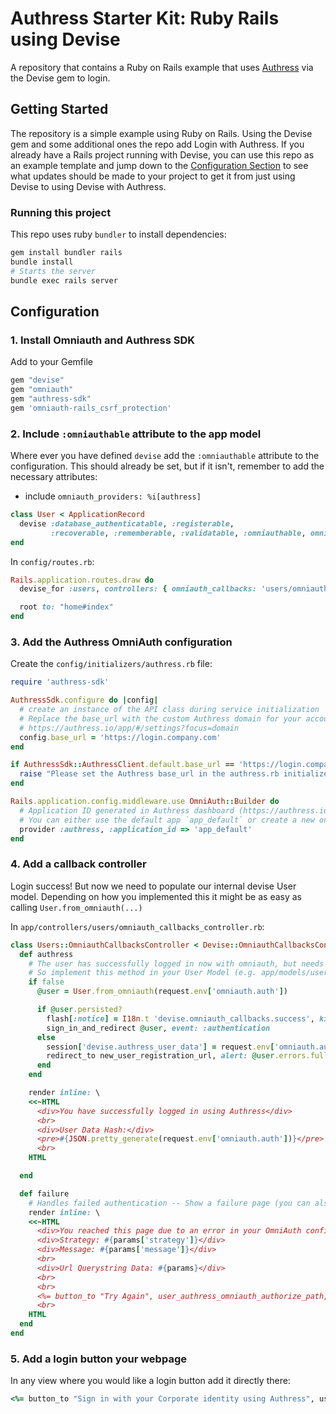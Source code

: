 # Authress Starter Kit: Ruby Rails using Devise

A repository that contains a Ruby on Rails example that uses [Authress](https://authress.io) via the Devise gem to login.

## Getting Started
The repository is a simple example using Ruby on Rails. Using the Devise gem and some additional ones the repo add Login with Authress. If you already have a Rails project running with Devise, you can use this repo as an example template and jump down to the [Configuration Section](#configuration) to see what updates should be made to your project to get it from just using Devise to using Devise with Authress.

### Running this project
This repo uses ruby `bundler` to install dependencies:

```sh
gem install bundler rails
bundle install
# Starts the server
bundle exec rails server
```

## Configuration

### 1. Install Omniauth and Authress SDK

Add to your Gemfile
```rb
gem "devise"
gem "omniauth"
gem "authress-sdk"
gem 'omniauth-rails_csrf_protection'
```

### 2. Include `:omniauthable` attribute to the app model
Where ever you have defined `devise` add the `:omniauthable` attribute to the configuration. This should already be set, but if it isn't, remember to add the necessary attributes:
* include `omniauth_providers: %i[authress]`

```rb
class User < ApplicationRecord
  devise :database_authenticatable, :registerable,
         :recoverable, :rememberable, :validatable, :omniauthable, omniauth_providers: %i[authress]
end
```

In `config/routes.rb`:

```rb
Rails.application.routes.draw do
  devise_for :users, controllers: { omniauth_callbacks: 'users/omniauth_callbacks' }

  root to: "home#index" 
end
```

### 3. Add the Authress OmniAuth configuration

Create the `config/initializers/authress.rb` file:

```rb
require 'authress-sdk'

AuthressSdk.configure do |config|
  # create an instance of the API class during service initialization
  # Replace the base_url with the custom Authress domain for your account
  # https://authress.io/app/#/settings?focus=domain
  config.base_url = 'https://login.company.com'
end

if AuthressSdk::AuthressClient.default.base_url == 'https://login.company.com'
  raise "Please set the Authress base_url in the authress.rb initializer to your custom domain. The custom domain can be configured at https://authress.io/app/#/settings?focus=domain"
end

Rails.application.config.middleware.use OmniAuth::Builder do
  # Application ID generated in Authress dashboard (https://authress.io/app/#/settings?focus=applications)
  # You can either use the default app `app_default` or create a new one
  provider :authress, :application_id => 'app_default'
end

```

### 4. Add a callback controller

Login success! But now we need to populate our internal devise User model. Depending on how you implemented this it might be as easy as calling `User.from_omniauth(...)`

In `app/controllers/users/omniauth_callbacks_controller.rb`:

```rb
class Users::OmniauthCallbacksController < Devise::OmniauthCallbacksController
  def authress
    # The user has successfully logged in now with omniauth, but needs to be converted to your user model.
    # So implement this method in your User Model (e.g. app/models/user.rb) so that the @user is populated with the data that you need
    if false
      @user = User.from_omniauth(request.env['omniauth.auth'])

      if @user.persisted?
        flash[:notice] = I18n.t 'devise.omniauth_callbacks.success', kind: 'Authress'
        sign_in_and_redirect @user, event: :authentication
      else
        session['devise.authress_user_data'] = request.env['omniauth.auth'].except('extra') # Removing extra as it can overflow some session stores
        redirect_to new_user_registration_url, alert: @user.errors.full_messages.join("\n")
      end
    end

    render inline: \
    <<~HTML
      <div>You have successfully logged in using Authress</div>
      <br>
      <div>User Data Hash:</div>
      <pre>#{JSON.pretty_generate(request.env['omniauth.auth'])}</pre>
      <br>
    HTML

  end

  def failure
    # Handles failed authentication -- Show a failure page (you can also handle with a redirect)
    render inline: \
    <<~HTML
      <div>You reached this page due to an error in your OmniAuth configuration. Check the server logs</div>
      <div>Strategy: #{params['strategy']}</div>
      <div>Message: #{params['message']}</div>
      <br>
      <div>Url Querystring Data: #{params}</div>
      <br>
      <br>
      <%= button_to "Try Again", user_authress_omniauth_authorize_path, method: :post %>
      <br>
    HTML
  end
end
```

### 5. Add a login button your webpage

In any view where you would like a login button add it directly there:

```rb
<%= button_to "Sign in with your Corporate identity using Authress", user_authress_omniauth_authorize_path, method: :post %>
```